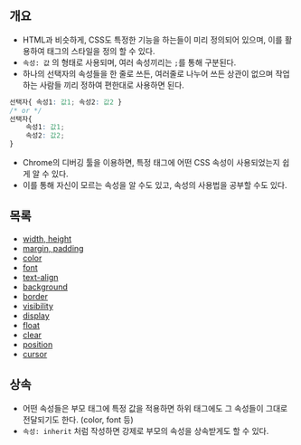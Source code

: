 ## 개요
* HTML과 비슷하게, CSS도 특정한 기능을 하는들이 미리 정의되어 있으며, 이를 활용하여 태그의 스타일을 정의 할 수 있다.
* `속성: 값` 의 형태로 사용되며, 여러 속성끼리는 `;`를 통해 구분된다.
* 하나의 선택자의 속성들을 한 줄로 쓰든, 여러줄로 나누어 쓰든 상관이 없으며 작업하는 사람들 끼리 정하여 편한대로 사용하면 된다.
```css
선택자{ 속성1: 값1; 속성2: 값2 }
/* or */
선택자{
	속성1: 값1;
	속성2: 값2;
}
```
* Chrome의 디버깅 툴을 이용하면, 특정 태그에 어떤 CSS 속성이 사용되었는지 쉽게 알 수 있다.
* 이를 통해 자신이 모르는 속성을 알 수도 있고, 속성의 사용법을 공부할 수도 있다.

## 목록

* [width, height](./width%2C%20height.md)
* [margin, padding](./margin%2C%20padding.md)
* [color](./color.md)
* [font](./font.md)
* [text-align](./text-align.md)
* [background](./background.md)
* [border](./border.md)
* [visibility](./visibility.md)
* [display](./display.md)
* [float](./float.md)
* [clear](./clear.md)
* [position](./position.md)
* [cursor](./cursor.md)

## 상속
* 어떤 속성들은 부모 태그에 특정 값을 적용하면 하위 태그에도 그 속성들이 그대로 전달되기도 한다. (color, font 등)
* `속성: inherit` 처럼 작성하면 강제로 부모의 속성을 상속받게도 할 수 있다.
